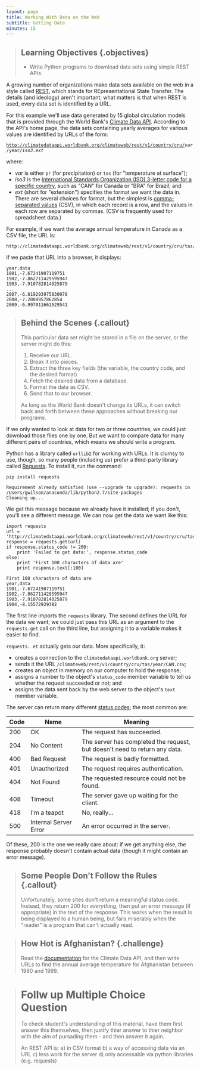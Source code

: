 ```yaml
---
layout: page
title: Working With Data on the Web
subtitle: Getting Data
minutes: 15
---
```

> ## Learning Objectives {.objectives}
>
> *   Write Python programs to download data sets using simple REST APIs.

A growing number of organizations make data sets available on the web in a style called [REST](reference.html#rest),
which stands for REpresentational State Transfer.
The details (and ideology) aren't important;
what matters is that when REST is used,
every data set is identified by a URL.

For this example we'll use data generated by 15 global circulation models
that is provided through the World Bank's [Climate Data API](http://data.worldbank.org/developers/climate-data-api).
According to the API's home page,
the data sets containing yearly averages for various values are identified by URLs of the form:

<code>http://climatedataapi.worldbank.org/climateweb/rest/v1/country/cru/<em>var</em>/year/<em>iso3</em>.<em>ext</em></code>

where:

*   *var* is either `pr` (for precipitation) or `tas` (for "temperature at surface");
*   *iso3* is the [International Standards Organization (ISO) 3-letter code for a specific country](http://en.wikipedia.org/wiki/ISO_3166-1_alpha-3),
    such as "CAN" for Canada or "BRA" for Brazil;
    and
*   *ext* (short for "extension") specifies the format we want the data in.
    There are several choices for format,
    but the simplest is [comma-separated values](reference.html#csv) (CSV),
    in which each record is a row,
    and the values in each row are separated by commas.
    (CSV is frequently used for spreadsheet data.)

For example, if we want the average annual temperature in Canada as a CSV file, the URL is:

~~~
http://climatedataapi.worldbank.org/climateweb/rest/v1/country/cru/tas/year/CAN.csv
~~~

If we paste that URL into a browser, it displays:

~~~
year,data
1901,-7.67241907119751
1902,-7.862711429595947
1903,-7.910782814025879
...
2007,-6.819293975830078
2008,-7.2008957862854
2009,-6.997011661529541
~~~

> ## Behind the Scenes {.callout}
> This particular data set might be stored in a file on the server, or the server might do this:
>
> 1.  Receive our URL.
> 2.  Break it into pieces.
> 3.  Extract the three key fields (the variable, the country code, and the desired format).
> 4.  Fetch the desired data from a database.
> 5.  Format the data as CSV.
> 6.  Send that to our browser.
>
> As long as the World Bank doesn't change its URLs,
> it can switch back and forth between these approaches without breaking our programs.

If we only wanted to look at data for two or three countries,
we could just download those files one by one.
But we want to compare data for many different pairs of countries,
which means we should write a program.

Python has a library called `urllib2` for working with URLs.
It is clumsy to use, though, so many people (including us) prefer
a third-party library called [Requests](http://docs.python-requests.org).
To install it, run the command:

~~~ {.bash}
pip install requests
~~~
~~~ {.output}
Requirement already satisfied (use --upgrade to upgrade): requests in /Users/gwilson/anaconda/lib/python2.7/site-packages
Cleaning up...
~~~

We get this message because we already have it installed;
if you don't, you'll see a different message.
We can now get the data we want like this:

~~~ {.python}
import requests
url = 'http://climatedataapi.worldbank.org/climateweb/rest/v1/country/cru/tas/year/CAN.csv'
response = requests.get(url)
if response.status_code != 200:
    print 'Failed to get data:', response.status_code
else:
    print 'First 100 characters of data are'
    print response.text[:100]
~~~
~~~ {.output}
First 100 characters of data are
year,data
1901,-7.67241907119751
1902,-7.862711429595947
1903,-7.910782814025879
1904,-8.15572929382
~~~

The first line imports the `requests` library.
The second defines the URL for the data we want;
we could just pass this URL as an argument to the `requests.get` call on the third line,
but assigning it to a variable makes it easier to find.

`requests.
et` actually gets our data. More specifically, it:

*   creates a connection to the `climatedataapi.worldbank.org` server;
*   sends it the URL `/climateweb/rest/v1/country/cru/tas/year/CAN.csv`;
*   creates an object in memory on our computer to hold the response;
*   assigns a number to the object's `status_code` member variable to tell us whether the request succeeded or not; and
*   assigns the data sent back by the web server to the object's `text` member variable.

The server can return many different [status codes](reference.html#http-status-code);
the most common are:

|Code|Name                 |Meaning                                                                   |
|----|---------------------|--------------------------------------------------------------------------|
|200 |OK                   |The request has succeeded.                                                |
|204 |No Content           |The server has completed the request, but doesn't need to return any data.|
|400 |Bad Request          |The request is badly formatted.                                           |
|401 |Unauthorized         |The request requires authentication.                                      |
|404 |Not Found            |The requested resource could not be found.                                |
|408 |Timeout              |The server gave up waiting for the client.                                |
|418 |I'm a teapot         |No, really...                                                             |
|500 |Internal Server Error|An error occurred in the server.                                          |

Of these, 200 is the one we really care about:
if we get anything else, the response probably doesn't contain actual data
(though it might contain an error message).

> ## Some People Don't Follow the Rules {.callout}
>
> Unfortunately, some sites don't return a meaningful status code.
> Instead, they return 200 for *everything*,
> then put an error message (if appropriate) in the text of the response.
> This works when the result is being displayed to a human being,
> but fails miserably when the "reader" is a program that can't actually read.

> ## How Hot is Afghanistan? {.challenge}
> 
> Read the [documentation](http://data.worldbank.org/developers/climate-data-api) for the Climate Data API,
> and then write URLs to find the annual average temperature for Afghanistan between 1980 and 1999.

> # Follw up Multiple Choice Question
>
> To check student's understanding of this material, have them first answer this themselves, then justify thier answer to thier neighbor with the aim of pursading them  - and then answer it again.
>
> An REST API is:
> a) in CSV format
> b) a way of accessing data via an URL
> c) less work for the server
> d) only accessable via python libraries (e.g. requests)
>

